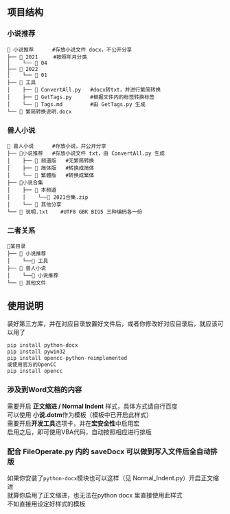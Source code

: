 ## 项目结构

### 小说推荐
```
📂 小说推荐      #存放小说文件 docx，不公开分享  
├── 📂 2021     #按照年月分类
│    └── 📂 04
├── 📂 2022
│    └── 📂 01
├── 📂 工具
│    ├── 📜 ConvertAll.py   #docx转txt，并进行繁简转换
│    ├── 📜 GetTags.py      #根据文件内的标签转换标签
│    └── 📜 Tags.md         #由 GetTags.py 生成
└── 📜 繁简转换说明.docx
```
### 兽人小说

```
📂 兽人小说      #存放小说，并公开分享
├── 📂小说推荐   #存放小说文件 txt，由 ConvertAll.py 生成
│    ├── 📂 频道版   #无繁简转换
│    ├── 📂 简体版   #转换成简体
│    └── 📂 繁體版   #转换成繁体
├── 📂小说合集 
│    ├── 📂 本频道
│    │    └──📜 2021合集.zip
│    └── 📂 其他分享
└── 📜 说明.txt    #UTF8 GBK BIG5 三种编码各一份
```

### 二者关系

```
📂某目录 
├── 📂 小说推荐
│    └──📂 工具
├── 📂 兽人小说
│    └──📂 小说推荐 
└── 📜 其他文件
```

## 使用说明

装好第三方库，并在对应目录放置好文件后，或者你修改好对应目录后，就应该可以用了
```python
pip install python-docx
pip install pywin32
pip install opencc-python-reimplemented
或使用官方的OpenCC
pip install opencc
```

### 涉及到Word文档的内容
需要开启 **正文缩进 / Normal Indent** 样式，具体方式请自行百度  
可以使用 **小说.dotm**作为模板（模板中已开启此样式）  
需要开启**开发工具**选项卡，并在**宏安全性**中启用宏  
启用之后，即可使用VBA代码，自动按照相应进行排版
### 配合 FileOperate.py 内的 saveDocx 可以做到写入文件后全自动排版

如果你安装了` python-docx `模块也可以这样（见 Normal_Indent.py）开启正文缩进  
就算你启用了正文缩进，也无法在python docx 里直接使用此样式  
不如直接用设定好样式的模板
